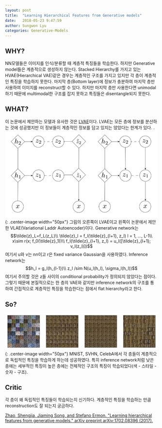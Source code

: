 ```yaml
---
layout: post
title:  "Learning Hierarchical Features from Generative models"
date:   2018-05-23 9:47:59
author: Sungwon Lyu
categories: Generative-Models
---
```


## WHY? 
NN모델들은 이미지를 인식/분류할 때 계층적 특징들을 학습한다. 하지만 Generative model들은 계층적으로 생성하지 않는다. Stacked Hierarchy를 가지고 있는 HVAE(Hierarchical VAE)같은 경우는 계층적인 구조를 가지고 있지만 각 층이 계층적인 특징을 학습하지 못한다. 마지막 층(Bottom layer)에 정보가 충분하여 마지막 층만 사용하여 이미지를 reconstruct할 수 있다. 하지만 마지막 층만 사용한다면 unimodal하기 때문에 multimodal한 구조를 잡지 못하고 특징들은 disentangle되지 못한다. 

## WHAT?
이 논문에서 제안하는 모델과 유사한 것은 [LVAE](https://lyusungwon.github.io/dl/2018/05/18/lvae.html)이다. LVAE는 모든 층에 정보를 분산하는 것에 성공했지만 이 정보들이 계층적인 정보를 담고 있지는 않았다는 한계가 있다. . 
![image](/assets/images/vlae1.png){: .center-image width="50px"}
그림의 오른쪽이 LVAE이고 왼쪽이 논문에서 제안한 VLAE(Variational Laddr Autoencoder)이다. Generative network는
$$\tilde{z}_L=f_L(z_L)\\
\tilde{z}_l = f_l(\tilde{z}_{l+1}, z_l) l = 1, ..., L-1\\
x\sim r(x; f_0(\tilde{z}_1))\\
f_l(\tilde{z}_{l+1}, z_l) = u_l([\tilde{z}_{l+1}; v_l(z_l)])$$
여기서 u와 v는 nn이고 r은 fixed variance Gaussian을 사용하였다. Inference network는
$$h_l = g_l(h_{l-1})\\
z_l /sim N(u_l(h_l), \sigma_l(h_l))$$
여기서 주의할 것은 z들 사이의 conditional probability가 정의되지 않았다는 점이다. 그렇기 때문에 본질적으로는 한 층의 VAE와 같지만 inference network의 구조를 통하여 간접적으로 계층적인 특징을 학습한다는 점에서 flat hierarchy라고 한다. 

## So?
![image](/assets/images/vlae2.png){: .center-image width="50px"}
MNIST, SVHN, CelebA에서 각 층들이 계층적으로 독립적인 특징을 학습하게 하는데 성공하였다. 특히 inference network처럼 낮은 층에는 세부적인 특징이 높은 층에는 전체적인 구조의 특징이 학습되었다(색 - 스타일 - 숫자 - 구조).

## Critic
각 층이 왜 독립적인 특징들이 학습되는지 신기하다. 계층적인 특징을 학습하는 만큼 reconstruction도 잘 되는지 궁금하다. 

[Zhao, Shengjia, Jiaming Song, and Stefano Ermon. "Learning hierarchical features from generative models." arXiv preprint arXiv:1702.08396 (2017).](https://arxiv.org/abs/1702.08396)
